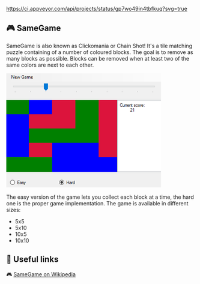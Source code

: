 https://ci.appveyor.com/api/projects/status/gp7wo49in4tbfkuq?svg=true

## :video_game: SameGame

SameGame is also known as Clickomania or Chain Shot! It's a tile matching puzzle containing of a number of coloured blocks. The goal is to remove as many blocks as possible. Blocks can be removed when at least two of the same colors are next to each other.

![Application gameplay](./.Docs/Gameplay.gif)

The easy version of the game lets you collect each block at a time, the hard one is the proper game implementation. The game is available in different sizes:
* 5x5
* 5x10
* 10x5
* 10x10

## :link: Useful links
:video_game: [SameGame on Wikipedia](https://en.wikipedia.org/wiki/SameGame)